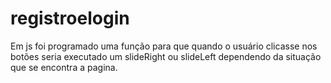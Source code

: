 # registroelogin
Em js foi programado uma função para que quando o usuário clicasse nos botões seria executado um slideRight ou slideLeft dependendo da situação que se encontra a pagina.
